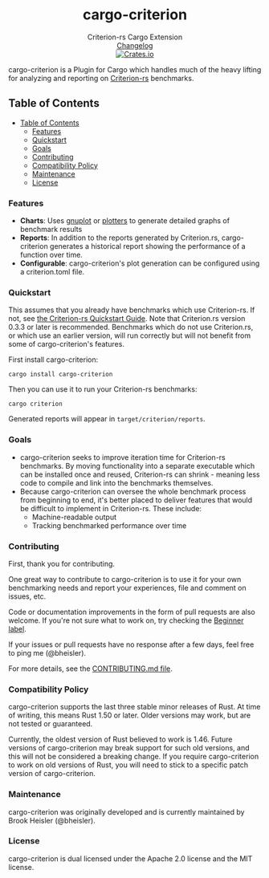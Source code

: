 <h1 align="center">cargo-criterion</h1>

<div align="center">Criterion-rs Cargo Extension</div>

<div align="center">
    <a href="https://github.com/bheisler/cargo-criterion/blob/master/CHANGELOG.md">Changelog</a>
</div>

<div align="center">
    <a href="https://crates.io/crates/cargo-criterion">
        <img src="https://img.shields.io/crates/v/cargo-criterion.svg" alt="Crates.io">
    </a>
</div>

cargo-criterion is a Plugin for Cargo which handles much of the heavy lifting for analyzing and 
reporting on [Criterion-rs](https://github.com/bheisler/criterion.rs) benchmarks.

## Table of Contents
- [Table of Contents](#table-of-contents)
  - [Features](#features)
  - [Quickstart](#quickstart)
  - [Goals](#goals)
  - [Contributing](#contributing)
  - [Compatibility Policy](#compatibility-policy)
  - [Maintenance](#maintenance)
  - [License](#license)

### Features

- __Charts__: Uses [gnuplot](http://www.gnuplot.info/) or [plotters](https://crates.io/crates/plotters) to generate detailed graphs of benchmark results
- __Reports__: In addition to the reports generated by Criterion.rs, cargo-criterion generates a historical report showing the performance of a function over time.
- __Configurable__: cargo-criterion's plot generation can be configured using a criterion.toml file.

### Quickstart

This assumes that you already have benchmarks which use Criterion-rs. If not, see [the Criterion-rs Quickstart Guide](https://github.com/bheisler/criterion.rs#quickstart).
Note that Criterion.rs version 0.3.3 or later is recommended. Benchmarks which do not use Criterion.rs, or which use an earlier version, will run correctly but will not
benefit from some of cargo-criterion's features.

First install cargo-criterion:

`cargo install cargo-criterion`

Then you can use it to run your Criterion-rs benchmarks:

`cargo criterion`

Generated reports will appear in `target/criterion/reports`.

### Goals

- cargo-criterion seeks to improve iteration time for Criterion-rs benchmarks. By moving functionality into a separate executable which can be installed once and reused, Criterion-rs can shrink - meaning less code to compile and link into the benchmarks themselves.
- Because cargo-criterion can oversee the whole benchmark process from beginning to end, it's better placed to deliver features that would be difficult to implement in Criterion-rs. These include:
    - Machine-readable output
    - Tracking benchmarked performance over time

### Contributing

First, thank you for contributing.

One great way to contribute to cargo-criterion is to use it for your own benchmarking needs and report your experiences, file and comment on issues, etc.

Code or documentation improvements in the form of pull requests are also welcome. If you're not
sure what to work on, try checking the 
[Beginner label](https://github.com/bheisler/cargo-criterion/issues?q=is%3Aissue+is%3Aopen+label%3ABeginner).

If your issues or pull requests have no response after a few days, feel free to ping me (@bheisler).

For more details, see the [CONTRIBUTING.md file](https://github.com/bheisler/cargo-criterion/blob/master/CONTRIBUTING.md).

### Compatibility Policy

cargo-criterion supports the last three stable minor releases of Rust. At time of
writing, this means Rust 1.50 or later. Older versions may work, but are not tested or guaranteed.

Currently, the oldest version of Rust believed to work is 1.46. Future versions of cargo-criterion may
break support for such old versions, and this will not be considered a breaking change. If you
require cargo-criterion to work on old versions of Rust, you will need to stick to a
specific patch version of cargo-criterion.

### Maintenance

cargo-criterion was originally developed and is currently maintained by Brook Heisler (@bheisler).

### License

cargo-criterion is dual licensed under the Apache 2.0 license and the MIT license.
